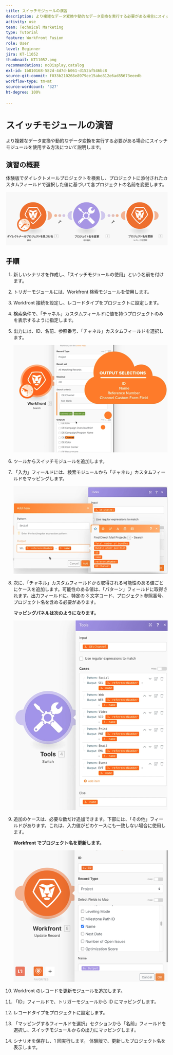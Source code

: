 ```yaml
---
title: スイッチモジュールの演習
description: より複雑なデータ変換や動的なデータ変換を実行する必要がある場合にスイッチモジュールを使用する方法について説明します。
activity: use
team: Technical Marketing
type: Tutorial
feature: Workfront Fusion
role: User
level: Beginner
jira: KT-11052
thumbnail: KT11052.png
recommendations: noDisplay,catalog
exl-id: 1b810168-582d-4d7d-b061-d152af546bc8
source-git-commit: f033b210268e8979ee15abe812e6ad85673eeedb
workflow-type: tm+mt
source-wordcount: '327'
ht-degree: 100%

---
```


# スイッチモジュールの演習

より複雑なデータ変換や動的なデータ変換を実行する必要がある場合にスイッチモジュールを使用する方法について説明します。

## 演習の概要

体験版でダイレクトメールプロジェクトを検索し、プロジェクトに添付されたカスタムフィールドで選択した値に基づいて各プロジェクトの名前を変更します。

![スイッチモジュールの画像 1](../12-exercises/assets/switch-module-walkthrough-1.png)

## 手順

1. 新しいシナリオを作成し、「スイッチモジュールの使用」という名前を付けます。
1. トリガーモジュールには、Workfront 検索モジュールを使用します。
1. Workfront 接続を設定し、レコードタイプをプロジェクトに設定します。
1. 検索条件で、「チャネル」カスタムフィールドに値を持つプロジェクトのみを表示するように指定します。
1. 出力には、ID、名前、参照番号、「チャネル」カスタムフィールドを選択します。

   ![スイッチモジュールの画像 2](../12-exercises/assets/switch-module-walkthrough-2.png)

1. ツールからスイッチモジュールを追加します。
1. 「入力」フィールドには、検索モジュールから「チャネル」カスタムフィールドをマッピングします。

   ![スイッチモジュールの画像 3](../12-exercises/assets/switch-module-walkthrough-3.png)

1. 次に、「チャネル」カスタムフィールドから取得される可能性のある値ごとにケースを追加します。可能性のある値は、「パターン」フィールドに取得されます。出力フィールドに、特定の 3 文字コード、プロジェクト参照番号、プロジェクト名を含める必要があります。

   **マッピングパネルは次のようになります。**

   ![スイッチモジュールの画像 4](../12-exercises/assets/switch-module-walkthrough-4.png)

1. 追加のケースは、必要な数だけ追加できます。下部には、「その他」フィールドがあります。これは、入力値がどのケースにも一致しない場合に使用します。

   **Workfront でプロジェクト名を更新します。**

   ![スイッチモジュールの画像 5](../12-exercises/assets/switch-module-walkthrough-5.png)

1. Workfront のレコードを更新モジュールを追加します。
1. 「ID」フィールドで、トリガーモジュールから ID にマッピングします。
1. レコードタイプをプロジェクトに設定します。
1. 「マッピングするフィールドを選択」セクションから「名前」フィールドを選択し、スイッチモジュールからの出力にマッピングします。
1. シナリオを保存し、1 回実行します。 体験版で、更新したプロジェクト名を表示します。
